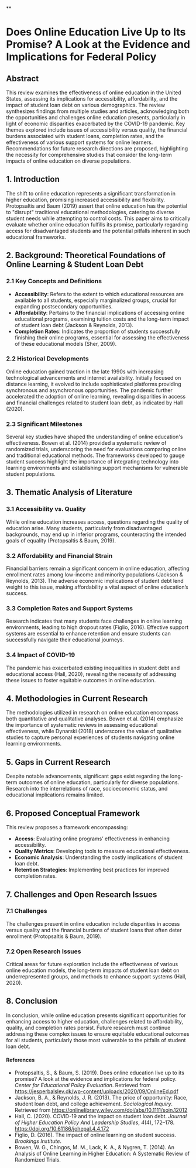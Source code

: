 **

# Does Online Education Live Up to Its Promise? A Look at the Evidence and Implications for Federal Policy

## Abstract  
This review examines the effectiveness of online education in the United States, assessing its implications for accessibility, affordability, and the impact of student loan debt on various demographics. The review synthesizes findings from multiple studies and articles, acknowledging both the opportunities and challenges online education presents, particularly in light of economic disparities exacerbated by the COVID-19 pandemic. Key themes explored include issues of accessibility versus quality, the financial burdens associated with student loans, completion rates, and the effectiveness of various support systems for online learners. Recommendations for future research directions are proposed, highlighting the necessity for comprehensive studies that consider the long-term impacts of online education on diverse populations.

## 1. Introduction  
The shift to online education represents a significant transformation in higher education, promising increased accessibility and flexibility. Protopsaltis and Baum (2019) assert that online education has the potential to "disrupt" traditional educational methodologies, catering to diverse student needs while attempting to control costs. This paper aims to critically evaluate whether online education fulfills its promise, particularly regarding access for disadvantaged students and the potential pitfalls inherent in such educational frameworks.

## 2. Background: Theoretical Foundations of Online Learning & Student Loan Debt

### 2.1 Key Concepts and Definitions  
* **Accessibility**: Refers to the extent to which educational resources are available to all students, especially marginalized groups, crucial for expanding postsecondary opportunities.
* **Affordability**: Pertains to the financial implications of accessing online educational programs, examining tuition costs and the long-term impact of student loan debt (Jackson & Reynolds, 2013).
* **Completion Rates**: Indicates the proportion of students successfully finishing their online programs, essential for assessing the effectiveness of these educational models (Sher, 2009).

### 2.2 Historical Developments  
Online education gained traction in the late 1990s with increasing technological advancements and internet availability. Initially focused on distance learning, it evolved to include sophisticated platforms providing synchronous and asynchronous opportunities. The pandemic further accelerated the adoption of online learning, revealing disparities in access and financial challenges related to student loan debt, as indicated by Hall (2020).

### 2.3 Significant Milestones  
Several key studies have shaped the understanding of online education's effectiveness. Bowen et al. (2014) provided a systematic review of randomized trials, underscoring the need for evaluations comparing online and traditional educational methods. The frameworks developed to gauge student success highlight the importance of integrating technology into learning environments and establishing support mechanisms for vulnerable student populations.

## 3. Thematic Analysis of Literature  

### 3.1 Accessibility vs. Quality  
While online education increases access, questions regarding the quality of education arise. Many students, particularly from disadvantaged backgrounds, may end up in inferior programs, counteracting the intended goals of equality (Protopsaltis & Baum, 2019). 

### 3.2 Affordability and Financial Strain  
Financial barriers remain a significant concern in online education, affecting enrollment rates among low-income and minority populations (Jackson & Reynolds, 2013). The adverse economic implications of student debt lend weight to this issue, making affordability a vital aspect of online education’s success.

### 3.3 Completion Rates and Support Systems  
Research indicates that many students face challenges in online learning environments, leading to high dropout rates (Figlio, 2016). Effective support systems are essential to enhance retention and ensure students can successfully navigate their educational journeys.

### 3.4 Impact of COVID-19  
The pandemic has exacerbated existing inequalities in student debt and educational access (Hall, 2020), revealing the necessity of addressing these issues to foster equitable outcomes in online education.

## 4. Methodologies in Current Research  
The methodologies utilized in research on online education encompass both quantitative and qualitative analyses. Bowen et al. (2014) emphasize the importance of systematic reviews in assessing educational effectiveness, while Dynarski (2018) underscores the value of qualitative studies to capture personal experiences of students navigating online learning environments.

## 5. Gaps in Current Research  
Despite notable advancements, significant gaps exist regarding the long-term outcomes of online education, particularly for diverse populations. Research into the interrelations of race, socioeconomic status, and educational implications remains limited.

## 6. Proposed Conceptual Framework  
This review proposes a framework encompassing:
- **Access**: Evaluating online programs’ effectiveness in enhancing accessibility.
- **Quality Metrics**: Developing tools to measure educational effectiveness.
- **Economic Analysis**: Understanding the costly implications of student loan debt.
- **Retention Strategies**: Implementing best practices for improved completion rates.

## 7. Challenges and Open Research Issues  

### 7.1 Challenges  
The challenges present in online education include disparities in access versus quality and the financial burdens of student loans that often deter enrollment (Protopsaltis & Baum, 2019). 

### 7.2 Open Research Issues  
Critical areas for future exploration include the effectiveness of various online education models, the long-term impacts of student loan debt on underrepresented groups, and methods to enhance support systems (Hall, 2020).

## 8. Conclusion  
In conclusion, while online education presents significant opportunities for enhancing access to higher education, challenges related to affordability, quality, and completion rates persist. Future research must continue addressing these complex issues to ensure equitable educational outcomes for all students, particularly those most vulnerable to the pitfalls of student loan debt.

#### References
- Protopsaltis, S., & Baum, S. (2019). Does online education live up to its promise? A look at the evidence and implications for federal policy. *Center for Educational Policy Evaluation*. Retrieved from https://jesperbalslev.dk/wp-content/uploads/2020/09/OnlineEd.pdf
- Jackson, B. A., & Reynolds, J. R. (2013). The price of opportunity: Race, student loan debt, and college achievement. *Sociological Inquiry*. Retrieved from https://onlinelibrary.wiley.com/doi/abs/10.1111/soin.12012
- Hall, C. (2020). COVID-19 and the impact on student loan debt. *Journal of Higher Education Policy And Leadership Studies*, *4*(4), 172–178. https://doi.org/10.61186/johepal.4.4.172
- Figlio, D. (2016). The impact of online learning on student success. *Brookings Institute*.
- Bowen, W. G., Chingos, M. M., Lack, K. A., & Nygren, T. (2014). An Analysis of Online Learning in Higher Education: A Systematic Review of Randomized Trials.